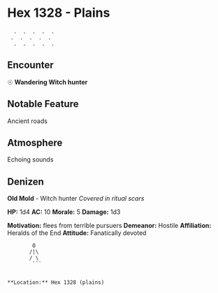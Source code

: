 # Hex 1328 - Plains
```
  .  .  .  .  .
 .  .  .  .  .
  .  .  .  .  .
```

## Encounter

☉ **Wandering Witch hunter**

## Notable Feature

Ancient roads

## Atmosphere

Echoing sounds

## Denizen

**Old Mold** - Witch hunter
*Covered in ritual scars*

**HP:** 1d4 **AC:** 10 **Morale:** 5
**Damage:** 1d3

**Motivation:** flees from terrible pursuers
**Demeanor:** Hostile
**Affiliation:** Heralds of the End
**Attitude:** Fanatically devoted

```
        O
       /|\
       / \
        ```


**Location:** Hex 1328 (plains)
